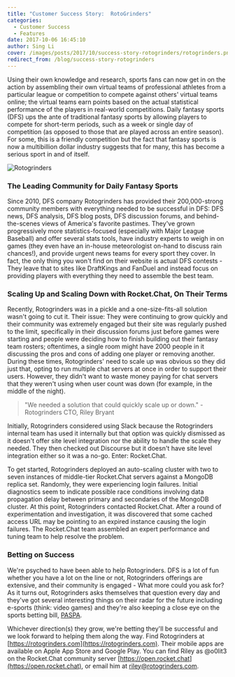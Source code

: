 ```yaml
---
title: "Customer Success Story:  RotoGrinders"
categories:
  - Customer Success
  - Features
date: 2017-10-06 16:45:10
author: Sing Li
cover: /images/posts/2017/10/success-story-rotogrinders/rotogrinders.png
redirect_from: /blog/success-story-rotogrinders
---
```


Using their own knowledge and research, sports fans can now get in on the action by assembling their own virtual teams of professional athletes from a particular league or competition to compete against others' virtual teams online; the virtual teams earn points based on the actual statistical performance of the players in real-world competitions. Daily fantasy sports (DFS) ups the ante of traditional fantasy sports by allowing players to compete for short-term periods, such as a week or single day of competition (as opposed to those that are played across an entire season). For some, this is a friendly competition but the fact that fantasy sports is now a multibillion dollar industry suggests that for many, this has become a serious sport in and of itself.

![Rotogrinders](/images/posts/2017/10/success-story-rotogrinders/rotogrinders.png)


### The Leading Community for Daily Fantasy Sports

Since 2010, DFS company Rotogrinders has provided their 200,000-strong community members with everything needed to be successful in DFS: DFS news, DFS analysis, DFS blog posts, DFS discussion forums, and behind-the-scenes views of America's favorite pastimes. They've grown progressively more statistics-focused (especially with Major League Baseball) and offer several stats tools, have industry experts to weigh in on games (they even have an in-house meteorologist on-hand to discuss rain chances!), and provide urgent news teams for every sport they cover. In fact, the only thing you won't find on their website is actual DFS contests - They leave that to sites like DraftKings and FanDuel and instead focus on providing players with everything they need to assemble the best team.

### Scaling Up and Scaling Down with Rocket.Chat, On Their Terms

Recently, Rotogrinders was in a pickle and a one-size-fits-all solution wasn't going to cut it. Their issue: They were continuing to grow quickly and their community was extremely engaged but their site was regularly pushed to the limit, specifically in their discussion forums just before games were starting and people were deciding how to finish building out their fantasy team rosters; oftentimes, a single room might have 2000 people in it discussing the pros and cons of adding one player or removing another. During these times, Rotogrinders' need to scale up was obvious so they did just that, opting to run multiple chat servers at once in order to support their users. However, they didn't want to waste money paying for chat servers that they weren't using when user count was down (for example, in the middle of the night).&nbsp;

> "We needed a solution that could quickly scale up or down." - Rotogrinders CTO, Riley Bryant

Initially, Rotogrinders considered using Slack because the Rotogrinders internal team has used it internally but that option was quickly dismissed as it doesn't offer site level integration nor the ability to handle the scale they needed. They then checked out Discourse but it doesn't have site level integration either so it was a no-go. Enter: Rocket.Chat.

To get started, Rotogrinders deployed an auto-scaling cluster with two to seven instances of middle-tier Rocket.Chat servers against a MongoDB replica set. Randomly, they were experiencing login failures. Initial diagnostics seem to indicate possible race conditions involving data propagation delay between primary and secondaries of the MongoDB cluster. At this point, Rotogrinders contacted Rocket.Chat. After a round of experimentation and investigation, it was discovered that some cached access URL may be pointing to an expired instance causing the login failures. The Rocket.Chat team assembled an expert performance and tuning team to help resolve the problem.

### Betting on Success

We're psyched to have been able to help Rotogrinders. DFS is a lot of fun whether you have a lot on the line or not, Rotogrinders offerings are extensive, and their community is engaged - What more could you ask for? As it turns out, Rotogrinders asks themselves that question every day and they've got several interesting things on their radar for the future including e-sports (think: video games) and they're also keeping a close eye on the sports betting bill, [PASPA](https://www.legalsportsreport.com/14148/congress-sports-betting-bill-paspa/).

Whichever direction(s) they grow, we're betting they'll be successful and we look forward to helping them along the way. Find Rotogrinders at [https://rotogrinders.com](https://rotogrinders.com). Their mobile apps are available on Apple App Store and Google Play. You can find Riley as @o0lit3 on the Rocket.Chat community server [https://open.rocket.chat](https://open.rocket.chat), or email him at [riley@rotogrinders.com](mailto:riley@rotogrinders.com).
